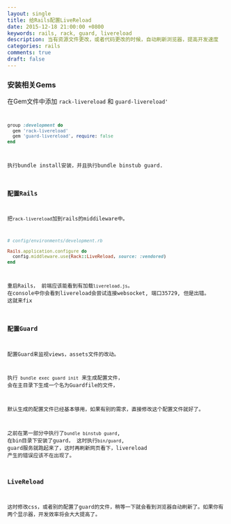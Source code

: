```yaml
---
layout: single
title: 给Rails配置LiveReload
date: 2015-12-18 21:00:00 +0800
keywords: rails, rack, guard, livereload
description: 当有资源文件更改，或者代码更改的时候，自动刷新浏览器，提高开发速度
categories: rails
comments: true
draft: false
---
```


### 安装相关Gems

在Gem文件中添加 <code>rack-livereload</code> 和 <code>guard-livereload'

```ruby
group :development do
  gem 'rack-livereload'
  gem 'guard-livereload', require: false
end
```

执行bundle install安装，并且执行bundle binstub guard.


### 配置Rails

把<code>rack-livereload</code>加到rails的middileware中。

```ruby
# config/environments/development.rb

Rails.application.configure do
  config.middleware.use(Rack::LiveReload, source: :vendored)
end

```

重启Rails， 前端应该能看到有加载<code>livereload.js</code>。 在console中你会看到livereload会尝试连接websocket, 端口35729,  但是出错。 这就来fix


### 配置Guard

配置Guard来监视views，assets文件的改动。

执行<code> bundle exec guard init</code> 来生成配置文件， 会在主目录下生成一个名为Guardfile的文件，

默认生成的配置文件已经基本够用，如果有别的需求，直接修改这个配置文件就好了。

之前在第一部分中执行了<code>bundle binstub guard</code>, 在bin目录下安装了guard， 这时执行<code>bin/guard</code>, guard服务就跑起来了，这时再刷新网页看下，livereload 产生的错误应该不在出现了。

### LiveReload

这时修改css，或者别的配置了guard的文件，稍等一下就会看到浏览器自动刷新了。如果你有两个显示器，开发效率将会大大提高了。




